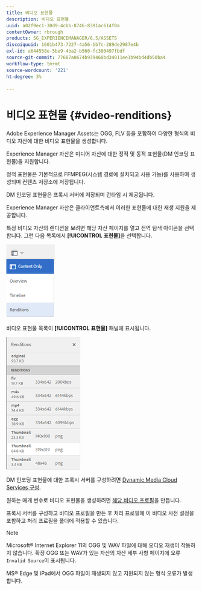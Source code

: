 ```yaml
---
title: 비디오 표현물
description: 비디오 표현물
uuid: a02f9ec1-30d9-4cbb-8746-8391ac614f0a
contentOwner: rbrough
products: SG_EXPERIENCEMANAGER/6.5/ASSETS
discoiquuid: 1601b473-7227-4a56-bb7c-289de2987e4b
exl-id: a644558e-5be9-4ba2-b560-fc300497fbdf
source-git-commit: 77687a0674b939460bd34011ee1b94bd4db50ba4
workflow-type: tm+mt
source-wordcount: '221'
ht-degree: 3%

---
```


# 비디오 표현물 {#video-renditions}

Adobe Experience Manager Assets는 OGG, FLV 등을 포함하여 다양한 형식의 비디오 자산에 대한 비디오 표현물을 생성합니다.

Experience Manager 자산은 미디어 자산에 대한 정적 및 동적 표현물(DM 인코딩 표현물)을 지원합니다.

정적 표현물은 기본적으로 FFMPEG(시스템 경로에 설치되고 사용 가능)를 사용하여 생성되며 컨텐츠 저장소에 저장됩니다.

DM 인코딩 표현물은 프록시 서버에 저장되며 런타임 시 제공됩니다.

Experience Manager 자산은 클라이언트측에서 이러한 표현물에 대한 재생 지원을 제공합니다.

특정 비디오 자산의 렌디션을 보려면 해당 자산 페이지를 열고 전역 탐색 아이콘을 선택합니다. 그런 다음 목록에서 **[!UICONTROL 표현물]**&#x200B;을 선택합니다.

![chlimage_1-478](assets/chlimage_1-478.png)

비디오 표현물 목록이 **[!UICONTROL 표현물]** 패널에 표시됩니다.

![chlimage_1-479](assets/chlimage_1-479.png)

DM 인코딩 표현물에 대한 프록시 서버를 구성하려면 [Dynamic Media Cloud Services 구성](config-dynamic.md).

원하는 매개 변수로 비디오 표현물을 생성하려면 [해당 비디오 프로필](video-profiles.md)을 만듭니다.

프록시 서버를 구성하고 비디오 프로필을 만든 후 처리 프로필에 이 비디오 사전 설정을 포함하고 처리 프로필을 폴더에 적용할 수 있습니다.

>[!NOTE]
>
>Microsoft® Internet Explorer 11의 OGG 및 WAV 파일에 대해 오디오 재생이 작동하지 않습니다. 확장 OGG 또는 WAV가 있는 자산의 자산 세부 사항 페이지에 오류 `Invalid Source`이 표시됩니다.
>
>MS® Edge 및 iPad에서 OGG 파일이 재생되지 않고 지원되지 않는 형식 오류가 발생합니다.
